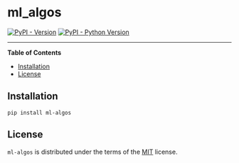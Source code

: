 # ml_algos

[![PyPI - Version](https://img.shields.io/pypi/v/ml-algos.svg)](https://pypi.org/project/ml-algos)
[![PyPI - Python Version](https://img.shields.io/pypi/pyversions/ml-algos.svg)](https://pypi.org/project/ml-algos)

-----

**Table of Contents**

- [Installation](#installation)
- [License](#license)

## Installation

```console
pip install ml-algos
```

## License

`ml-algos` is distributed under the terms of the [MIT](https://spdx.org/licenses/MIT.html) license.
